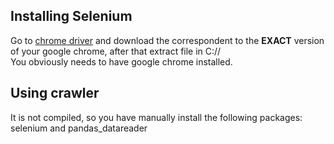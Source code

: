 ## Installing Selenium
Go to [chrome driver](https://chromedriver.chromium.org/downloads) and download the correspondent to the **EXACT** version of your google chrome, after that extract file in C://<br/>
You obviously needs to have google chrome installed.
## Using crawler
It is not compiled, so you have manually install the following packages: selenium and pandas_datareader
